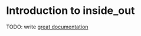 # Introduction to inside_out

TODO: write [great documentation](http://jacobian.org/writing/what-to-write/)
